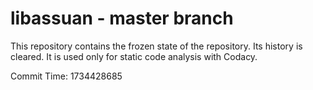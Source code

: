 # libassuan - master branch

This repository contains the frozen state of the repository.
Its history is cleared. It is used only for static code
analysis with Codacy.

Commit Time: 1734428685